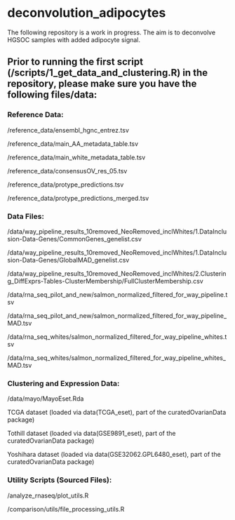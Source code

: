 # deconvolution_adipocytes
The following repository is a work in progress. The aim is to deconvolve HGSOC samples with added adipocyte signal.


## Prior to running the first script (/scripts/1_get_data_and_clustering.R) in the repository, please make sure you have the following files/data:

### Reference Data:

/reference_data/ensembl_hgnc_entrez.tsv

/reference_data/main_AA_metadata_table.tsv

/reference_data/main_white_metadata_table.tsv

/reference_data/consensusOV_res_05.tsv

/reference_data/protype_predictions.tsv

/reference_data/protype_predictions_merged.tsv

### Data Files:

/data/way_pipeline_results_10removed_NeoRemoved_inclWhites/1.DataInclusion-Data-Genes/CommonGenes_genelist.csv

/data/way_pipeline_results_10removed_NeoRemoved_inclWhites/1.DataInclusion-Data-Genes/GlobalMAD_genelist.csv

/data/way_pipeline_results_10removed_NeoRemoved_inclWhites/2.Clustering_DiffExprs-Tables-ClusterMembership/FullClusterMembership.csv

/data/rna_seq_pilot_and_new/salmon_normalized_filtered_for_way_pipeline.tsv

/data/rna_seq_pilot_and_new/salmon_normalized_filtered_for_way_pipeline_MAD.tsv

/data/rna_seq_whites/salmon_normalized_filtered_for_way_pipeline_whites.tsv

/data/rna_seq_whites/salmon_normalized_filtered_for_way_pipeline_whites_MAD.tsv

### Clustering and Expression Data:

/data/mayo/MayoEset.Rda

TCGA dataset (loaded via data(TCGA_eset), part of the curatedOvarianData package)

Tothill dataset (loaded via data(GSE9891_eset), part of the curatedOvarianData package)

Yoshihara dataset (loaded via data(GSE32062.GPL6480_eset), part of the curatedOvarianData package)

### Utility Scripts (Sourced Files):

/analyze_rnaseq/plot_utils.R

/comparison/utils/file_processing_utils.R
